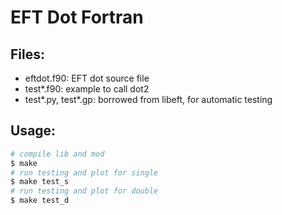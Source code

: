 # EFT Dot Fortran

## Files:
- eftdot.f90: EFT dot source file
- test*.f90: example to call dot2
- test*.py, test*.gp: borrowed from libeft, for automatic testing

## Usage:
```bash
# compile lib and mod
$ make
# run testing and plot for single
$ make test_s
# run testing and plot for double
$ make test_d
```